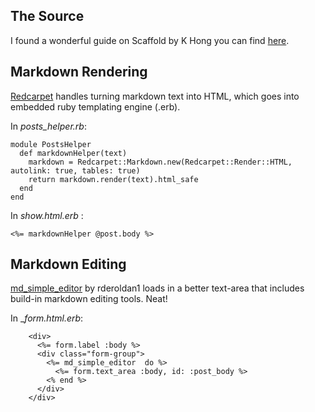 ## The Source
I found a wonderful guide on Scaffold by K Hong you can find [here](http://www.bogotobogo.com/RubyOnRails/RubyOnRails_Blog_with_post_and_comment.php).

## Markdown Rendering
[Redcarpet](https://github.com/vmg/redcarpet) handles turning markdown text into HTML, which goes into embedded ruby templating engine (.erb).

In _posts_helper.rb_:

```
module PostsHelper
  def markdownHelper(text)
    markdown = Redcarpet::Markdown.new(Redcarpet::Render::HTML, autolink: true, tables: true)
    return markdown.render(text).html_safe
  end
end
```

In _show.html.erb_ :

```
<%= markdownHelper @post.body %>
```

## Markdown Editing
[md_simple_editor](https://github.com/rderoldan1/md_simple_editor) by rderoldan1 loads in a better text-area that includes build-in markdown editing tools. Neat!

In __form.html.erb_:

```
    <div>
      <%= form.label :body %>
      <div class="form-group">
        <%= md_simple_editor  do %>
          <%= form.text_area :body, id: :post_body %>
        <% end %>
      </div>
    </div>
```


